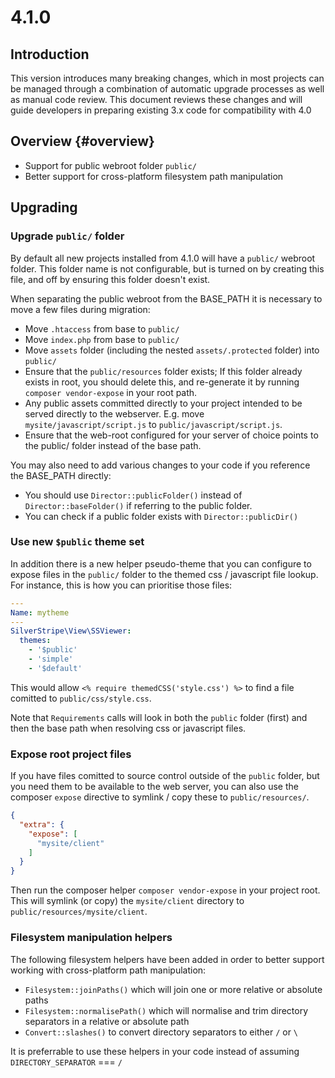 # 4.1.0

## Introduction

This version introduces many breaking changes, which in most projects can be managed through a combination
of automatic upgrade processes as well as manual code review. This document reviews these changes and will
guide developers in preparing existing 3.x code for compatibility with 4.0

## Overview {#overview}

 * Support for public webroot folder `public/`
 * Better support for cross-platform filesystem path manipulation

## Upgrading

### Upgrade `public/` folder

By default all new projects installed from 4.1.0 will have a `public/` webroot folder. This folder name is
not configurable, but is turned on by creating this file, and off by ensuring this folder doesn't exist.

When separating the public webroot from the BASE_PATH it is necessary to move a few files during migration:

 - Move `.htaccess` from base to `public/`
 - Move `index.php` from base to `public/`
 - Move `assets` folder (including the nested `assets/.protected` folder) into `public/`
 - Ensure that the `public/resources` folder exists; If this folder already exists in root, you should
   delete this, and re-generate it by running `composer vendor-expose` in your root path.
 - Any public assets committed directly to your project intended to be served directly to the
 webserver. E.g. move `mysite/javascript/script.js` to `public/javascript/script.js`.
 - Ensure that the web-root configured for your server of choice points to the public/ folder instead of the base path.
 
You may also need to add various changes to your code if you reference the BASE_PATH directly:

 - You should use `Director::publicFolder()` instead of `Director::baseFolder()` if referring to the
 public folder.
 - You can check if a public folder exists with `Director::publicDir()`
 
### Use new `$public` theme set
 
In addition there is a new helper pseudo-theme that you can configure to expose files in the `public/`
folder to the themed css / javascript file lookup. For instance, this is how you can prioritise those
files:

```yaml
---
Name: mytheme
---
SilverStripe\View\SSViewer:
  themes:
    - '$public'
    - 'simple'
    - '$default'
```

This would allow `<% require themedCSS('style.css') %>` to find a file comitted to `public/css/style.css`.

Note that `Requirements` calls will look in both the `public` folder (first) and then the base path when
resolving css or javascript files.

### Expose root project files

If you have files comitted to source control outside of the `public` folder, but you need them to be available
to the web server, you can also use the composer `expose` directive to symlink / copy these to `public/resources/`.

```json
{
  "extra": {
    "expose": [
      "mysite/client"
    ]
  }
}
```

Then run the composer helper `composer vendor-expose` in your project root. This will symlink (or copy)
the `mysite/client` directory to `public/resources/mysite/client`.

### Filesystem manipulation helpers

The following filesystem helpers have been added in order to better support working with cross-platform
path manipulation:

 * `Filesystem::joinPaths()` which will join one or more relative or absolute paths
 * `Filesystem::normalisePath()` which will normalise and trim directory separators in a relative or absolute path
 * `Convert::slashes()` to convert directory separators to either `/` or `\`

It is preferrable to use these helpers in your code instead of assuming `DIRECTORY_SEPARATOR` === `/`
